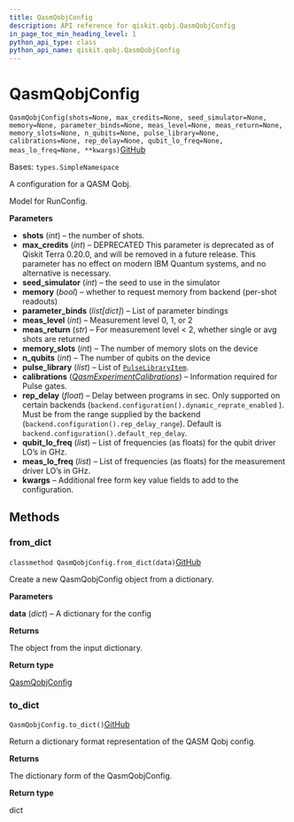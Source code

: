 ```yaml
---
title: QasmQobjConfig
description: API reference for qiskit.qobj.QasmQobjConfig
in_page_toc_min_heading_level: 1
python_api_type: class
python_api_name: qiskit.qobj.QasmQobjConfig
---
```


# QasmQobjConfig

<span id="qiskit.qobj.QasmQobjConfig" />

`QasmQobjConfig(shots=None, max_credits=None, seed_simulator=None, memory=None, parameter_binds=None, meas_level=None, meas_return=None, memory_slots=None, n_qubits=None, pulse_library=None, calibrations=None, rep_delay=None, qubit_lo_freq=None, meas_lo_freq=None, **kwargs)`[GitHub](https://github.com/qiskit/qiskit/tree/stable/0.23/qiskit/qobj/qasm_qobj.py "view source code")

Bases: `types.SimpleNamespace`

A configuration for a QASM Qobj.

Model for RunConfig.

**Parameters**

*   **shots** (*int*) – the number of shots.
*   **max\_credits** (*int*) – DEPRECATED This parameter is deprecated as of Qiskit Terra 0.20.0, and will be removed in a future release. This parameter has no effect on modern IBM Quantum systems, and no alternative is necessary.
*   **seed\_simulator** (*int*) – the seed to use in the simulator
*   **memory** (*bool*) – whether to request memory from backend (per-shot readouts)
*   **parameter\_binds** (*list\[dict]*) – List of parameter bindings
*   **meas\_level** (*int*) – Measurement level 0, 1, or 2
*   **meas\_return** (*str*) – For measurement level \< 2, whether single or avg shots are returned
*   **memory\_slots** (*int*) – The number of memory slots on the device
*   **n\_qubits** (*int*) – The number of qubits on the device
*   **pulse\_library** (*list*) – List of [`PulseLibraryItem`](qiskit.qobj.PulseLibraryItem "qiskit.qobj.PulseLibraryItem").
*   **calibrations** ([*QasmExperimentCalibrations*](qiskit.qobj.QasmExperimentCalibrations "qiskit.qobj.QasmExperimentCalibrations")) – Information required for Pulse gates.
*   **rep\_delay** (*float*) – Delay between programs in sec. Only supported on certain backends (`backend.configuration().dynamic_reprate_enabled` ). Must be from the range supplied by the backend (`backend.configuration().rep_delay_range`). Default is `backend.configuration().default_rep_delay`.
*   **qubit\_lo\_freq** (*list*) – List of frequencies (as floats) for the qubit driver LO’s in GHz.
*   **meas\_lo\_freq** (*list*) – List of frequencies (as floats) for the measurement driver LO’s in GHz.
*   **kwargs** – Additional free form key value fields to add to the configuration.

## Methods

### from\_dict

<span id="qiskit.qobj.QasmQobjConfig.from_dict" />

`classmethod QasmQobjConfig.from_dict(data)`[GitHub](https://github.com/qiskit/qiskit/tree/stable/0.23/qiskit/qobj/qasm_qobj.py "view source code")

Create a new QasmQobjConfig object from a dictionary.

**Parameters**

**data** (*dict*) – A dictionary for the config

**Returns**

The object from the input dictionary.

**Return type**

[QasmQobjConfig](qiskit.qobj.QasmQobjConfig "qiskit.qobj.QasmQobjConfig")

### to\_dict

<span id="qiskit.qobj.QasmQobjConfig.to_dict" />

`QasmQobjConfig.to_dict()`[GitHub](https://github.com/qiskit/qiskit/tree/stable/0.23/qiskit/qobj/qasm_qobj.py "view source code")

Return a dictionary format representation of the QASM Qobj config.

**Returns**

The dictionary form of the QasmQobjConfig.

**Return type**

dict

